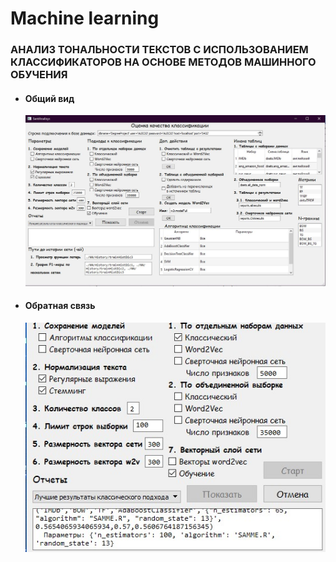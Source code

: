 # Machine learning
### АНАЛИЗ ТОНАЛЬНОСТИ ТЕКСТОВ С ИСПОЛЬЗОВАНИЕМ КЛАССИФИКАТОРОВ НА ОСНОВЕ МЕТОДОВ МАШИННОГО ОБУЧЕНИЯ
* #### Общий вид
  ![Screenshot](img1.jpg)
* #### Обратная связь
  ![Screenshot](img2.jpg)

